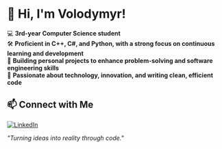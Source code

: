 # 👋 Hi, I'm Volodymyr!  

💻 **3rd-year Computer Science student**  
🛠 **Proficient in C++, C#, and Python, with a strong focus on continuous learning and development**  
🚀 **Building personal projects to enhance problem-solving and software engineering skills**  
🎯 **Passionate about technology, innovation, and writing clean, efficient code**  

## 📫 Connect with Me  
[![LinkedIn](https://img.shields.io/badge/LinkedIn-0077B5?style=for-the-badge&logo=linkedin&logoColor=white)](https://www.linkedin.com/in/volodymyr-skobalo)

_"Turning ideas into reality through code."_  
